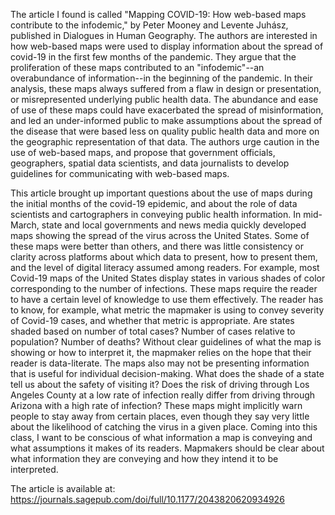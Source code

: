 The article I found is called "Mapping COVID-19: How web-based maps contribute to the infodemic," by Peter Mooney and Levente Juhász, published in Dialogues in Human Geography. The authors are interested in how web-based maps were used to display information about the spread of covid-19 in the first few months of the pandemic. They argue that the proliferation of these maps contributed to an "infodemic"--an overabundance of information--in the beginning of the pandemic. In their analysis, these maps always suffered from a flaw in design or presentation, or misrepresented underlying public health data. The abundance and ease of use of these maps could have exacerbated the spread of misinformation, and led an under-informed public to make assumptions about the spread of the disease that were based less on quality public health data and more on the geographic representation of that data. The authors urge caution in the use of web-based maps, and propose that government officials, geographers, spatial data scientists, and data journalists to develop guidelines for communicating with web-based maps.

This article brought up important questions about the use of maps during the initial months of the covid-19 epidemic, and about the role of data scientists and cartographers in conveying public health information. In mid-March, state and local governments and news media quickly developed maps showing the spread of the virus across the United States. Some of these maps were better than others, and there was little consistency or clarity across platforms about which data to present, how to present them, and the level of digital literacy assumed among readers. For example, most Covid-19 maps of the United States display states in various shades of color corresponding to the number of infections. These maps require the reader to have a certain level of knowledge to use them effectively. The reader has to know, for example, what metric the mapmaker is using to convey severity of Covid-19 cases, and whether that metric is appropriate. Are states shaded based on number of total cases? Number of cases relative to population? Number of deaths? Without clear guidelines of what the map is showing or how to interpret it, the mapmaker relies on the hope that their reader is data-literate. The maps also may not be presenting information that is useful for individual decision-making. What does the shade of a state tell us about the safety of visiting it? Does the risk of driving through Los Angeles County at a low rate of infection really differ from driving through Arizona with a high rate of infection? These maps might implicitly warn people to stay away from certain places, even though they say very little about the likelihood of catching the virus in a given place. Coming into this class, I want to be conscious of what information a map is conveying and what assumptions it makes of its readers. Mapmakers should be clear about what information they are conveying and how they intend it to be interpreted.

The article is available at: https://journals.sagepub.com/doi/full/10.1177/2043820620934926
